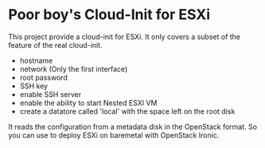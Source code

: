 # Poor boy's Cloud-Init for ESXi

This project provide a cloud-init for ESXi. It only covers a subset of the
feature of the real cloud-init.

- hostname
- network (Only the first interface)
- root password
- SSH key
- enable SSH server
- enable the ability to start Nested ESXI VM
- create a datatore called 'local' with the space left on the root disk

It reads the configuration from a metadata disk in the OpenStack format.
So you can use to deploy ESXi on baremetal with OpenStack Ironic.

